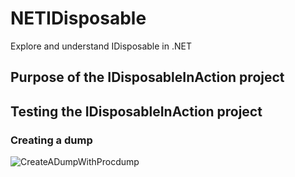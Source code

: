 # NETIDisposable
Explore and understand IDisposable in .NET

## Purpose of the IDisposableInAction project

## Testing the IDisposableInAction project

### Creating a dump

![CreateADumpWithProcdump](https://user-images.githubusercontent.com/10991852/27739097-bdb0d6b2-5dad-11e7-89ec-504e4f70cbe0.png)